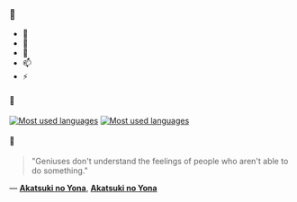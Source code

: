 ### 👋

- 🔭
- 🌱
- 💬
- 📫
- ⚡

#### 🧏

[![Most used languages](https://github-readme-stats-aynah.vercel.app/api/top-langs/?username=aynh&theme=solarized-dark&langs_count=6&layout=compact&hide_title=true)](https://github.com/anuraghazra/github-readme-stats#gh-dark-mode-only)
[![Most used languages](https://github-readme-stats-aynah.vercel.app/api/top-langs/?username=aynh&theme=solarized-light&langs_count=6&layout=compact&hide_title=true)](https://github.com/anuraghazra/github-readme-stats#gh-light-mode-only)

#### 💬

> "Geniuses don't understand the feelings of people who aren't able to do something."

&mdash; [**Akatsuki no Yona**](https://myanimelist.net/character.php?q=Akatsuki%20no%20Yona&cat=character), [**Akatsuki no Yona**](https://myanimelist.net/search/all?q=Akatsuki%20no%20Yona&cat=all)

